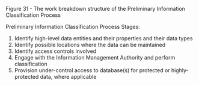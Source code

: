Figure 31 - The work breakdown structure of the Preliminary Information Classification Process

Preliminary Information Classification Process Stages:

1. Identify high-level data entities and their properties and their data types
2. Identify possible locations where the data can be maintained
3. Identify access controls involved
4. Engage with the Information Management Authority and perform classification
5. Provision under-control access to database(s) for protected or highly-protected data, where applicable